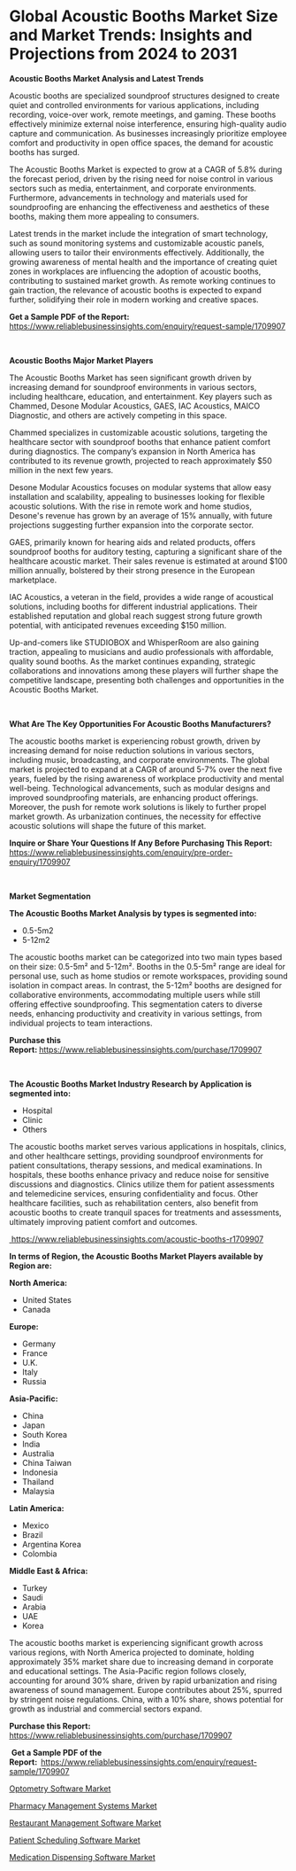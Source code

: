 <p><h1>Global Acoustic Booths Market Size and Market Trends: Insights and Projections from 2024 to 2031</h1></p><p><strong>Acoustic Booths Market Analysis and Latest Trends</strong></p>
<p><p>Acoustic booths are specialized soundproof structures designed to create quiet and controlled environments for various applications, including recording, voice-over work, remote meetings, and gaming. These booths effectively minimize external noise interference, ensuring high-quality audio capture and communication. As businesses increasingly prioritize employee comfort and productivity in open office spaces, the demand for acoustic booths has surged.</p><p>The Acoustic Booths Market is expected to grow at a CAGR of 5.8% during the forecast period, driven by the rising need for noise control in various sectors such as media, entertainment, and corporate environments. Furthermore, advancements in technology and materials used for soundproofing are enhancing the effectiveness and aesthetics of these booths, making them more appealing to consumers.</p><p>Latest trends in the market include the integration of smart technology, such as sound monitoring systems and customizable acoustic panels, allowing users to tailor their environments effectively. Additionally, the growing awareness of mental health and the importance of creating quiet zones in workplaces are influencing the adoption of acoustic booths, contributing to sustained market growth. As remote working continues to gain traction, the relevance of acoustic booths is expected to expand further, solidifying their role in modern working and creative spaces.</p></p>
<p><strong>Get a Sample PDF of the Report:&nbsp;</strong> <a href="https://www.reliablebusinessinsights.com/enquiry/request-sample/1709907?utm_campaign=1539&utm_medium=2&utm_source=Github&utm_content=ia&utm_term=21102024&utm_id=acoustic-booths">https://www.reliablebusinessinsights.com/enquiry/request-sample/1709907</a></p>
<p>&nbsp;</p>
<p><strong>Acoustic Booths Major Market Players</strong></p>
<p><p>The Acoustic Booths Market has seen significant growth driven by increasing demand for soundproof environments in various sectors, including healthcare, education, and entertainment. Key players such as Chammed, Desone Modular Acoustics, GAES, IAC Acoustics, MAICO Diagnostic, and others are actively competing in this space.</p><p>Chammed specializes in customizable acoustic solutions, targeting the healthcare sector with soundproof booths that enhance patient comfort during diagnostics. The company’s expansion in North America has contributed to its revenue growth, projected to reach approximately $50 million in the next few years.</p><p>Desone Modular Acoustics focuses on modular systems that allow easy installation and scalability, appealing to businesses looking for flexible acoustic solutions. With the rise in remote work and home studios, Desone's revenue has grown by an average of 15% annually, with future projections suggesting further expansion into the corporate sector.</p><p>GAES, primarily known for hearing aids and related products, offers soundproof booths for auditory testing, capturing a significant share of the healthcare acoustic market. Their sales revenue is estimated at around $100 million annually, bolstered by their strong presence in the European marketplace.</p><p>IAC Acoustics, a veteran in the field, provides a wide range of acoustical solutions, including booths for different industrial applications. Their established reputation and global reach suggest strong future growth potential, with anticipated revenues exceeding $150 million.</p><p>Up-and-comers like STUDIOBOX and WhisperRoom are also gaining traction, appealing to musicians and audio professionals with affordable, quality sound booths. As the market continues expanding, strategic collaborations and innovations among these players will further shape the competitive landscape, presenting both challenges and opportunities in the Acoustic Booths Market.</p></p>
<p>&nbsp;</p>
<p><strong>What Are The Key Opportunities For Acoustic Booths Manufacturers?</strong></p>
<p><p>The acoustic booths market is experiencing robust growth, driven by increasing demand for noise reduction solutions in various sectors, including music, broadcasting, and corporate environments. The global market is projected to expand at a CAGR of around 5-7% over the next five years, fueled by the rising awareness of workplace productivity and mental well-being. Technological advancements, such as modular designs and improved soundproofing materials, are enhancing product offerings. Moreover, the push for remote work solutions is likely to further propel market growth. As urbanization continues, the necessity for effective acoustic solutions will shape the future of this market.</p></p>
<p><strong>Inquire or Share Your Questions If Any Before Purchasing This Report:</strong> <a href="https://www.reliablebusinessinsights.com/enquiry/pre-order-enquiry/1709907?utm_campaign=1539&utm_medium=2&utm_source=Github&utm_content=ia&utm_term=21102024&utm_id=acoustic-booths">https://www.reliablebusinessinsights.com/enquiry/pre-order-enquiry/1709907</a></p>
<p>&nbsp;</p>
<p><strong>Market Segmentation</strong></p>
<p><strong>The Acoustic Booths Market Analysis by types is segmented into:</strong></p>
<p><ul><li>0.5-5m2</li><li>5-12m2</li></ul></p>
<p><p>The acoustic booths market can be categorized into two main types based on their size: 0.5-5m² and 5-12m². Booths in the 0.5-5m² range are ideal for personal use, such as home studios or remote workspaces, providing sound isolation in compact areas. In contrast, the 5-12m² booths are designed for collaborative environments, accommodating multiple users while still offering effective soundproofing. This segmentation caters to diverse needs, enhancing productivity and creativity in various settings, from individual projects to team interactions.</p></p>
<p><strong>Purchase this Report:&nbsp;</strong><a href="https://www.reliablebusinessinsights.com/purchase/1709907?utm_campaign=1539&utm_medium=2&utm_source=Github&utm_content=ia&utm_term=21102024&utm_id=acoustic-booths">https://www.reliablebusinessinsights.com/purchase/1709907</a></p>
<p>&nbsp;</p>
<p><strong>The Acoustic Booths Market Industry Research by Application is segmented into:</strong></p>
<p><ul><li>Hospital</li><li>Clinic</li><li>Others</li></ul></p>
<p><p>The acoustic booths market serves various applications in hospitals, clinics, and other healthcare settings, providing soundproof environments for patient consultations, therapy sessions, and medical examinations. In hospitals, these booths enhance privacy and reduce noise for sensitive discussions and diagnostics. Clinics utilize them for patient assessments and telemedicine services, ensuring confidentiality and focus. Other healthcare facilities, such as rehabilitation centers, also benefit from acoustic booths to create tranquil spaces for treatments and assessments, ultimately improving patient comfort and outcomes.</p></p>
<p><a href="https://www.reliablebusinessinsights.com/acoustic-booths-r1709907?utm_campaign=1539&utm_medium=2&utm_source=Github&utm_content=ia&utm_term=21102024&utm_id=acoustic-booths">&nbsp;https://www.reliablebusinessinsights.com/acoustic-booths-r1709907</a></p>
<p><strong>In terms of Region, the Acoustic Booths Market Players available by Region are:</strong></p>
<p>
    <p> <strong> North America: </strong>
        <ul>
            <li>United States</li>
            <li>Canada</li>
        </ul>
        </p> 
    <p> <strong> Europe: </strong>
        <ul>
            <li>Germany</li>
            <li>France</li>
            <li>U.K.</li>
            <li>Italy</li>
            <li>Russia</li>
        </ul>
        </p> 
    <p> <strong> Asia-Pacific: </strong>
        <ul>
            <li>China</li>
            <li>Japan</li>
            <li>South Korea</li>
            <li>India</li>
            <li>Australia</li>
            <li>China Taiwan</li>
            <li>Indonesia</li>
            <li>Thailand</li>
            <li>Malaysia</li>
        </ul>
        </p> 
    <p> <strong> Latin America: </strong>
        <ul>
            <li>Mexico</li>
            <li>Brazil</li>
            <li>Argentina Korea</li>
            <li>Colombia</li>
        </ul>
        </p> 
    <p> <strong> Middle East & Africa: </strong>
        <ul>
            <li>Turkey</li>
            <li>Saudi</li>
            <li>Arabia</li>
            <li>UAE</li>
            <li>Korea</li>
        </ul>
    </p>
    </p>
<p><p>The acoustic booths market is experiencing significant growth across various regions, with North America projected to dominate, holding approximately 35% market share due to increasing demand in corporate and educational settings. The Asia-Pacific region follows closely, accounting for around 30% share, driven by rapid urbanization and rising awareness of sound management. Europe contributes about 25%, spurred by stringent noise regulations. China, with a 10% share, shows potential for growth as industrial and commercial sectors expand.</p></p>
<p><strong>Purchase this Report: </strong><a href="https://www.reliablebusinessinsights.com/purchase/1709907?utm_campaign=1539&utm_medium=2&utm_source=Github&utm_content=ia&utm_term=21102024&utm_id=acoustic-booths">https://www.reliablebusinessinsights.com/purchase/1709907</a></p>
<p>&nbsp;<strong>Get a Sample PDF of the Report:&nbsp;&nbsp;</strong><a href="https://www.reliablebusinessinsights.com/enquiry/request-sample/1709907?utm_campaign=1539&utm_medium=2&utm_source=Github&utm_content=ia&utm_term=21102024&utm_id=acoustic-booths">https://www.reliablebusinessinsights.com/enquiry/request-sample/1709907</a></p>
<p><strong></strong></p>
<p><p><a href="https://www.linkedin.com/pulse/optometry-software-market-drivers-challenges-forecast-2024-2031-9odvf?utm_campaign=1539&utm_medium=2&utm_source=Github&utm_content=ia&utm_term=21102024&utm_id=acoustic-booths">Optometry Software Market</a></p><p><a href="https://www.linkedin.com/pulse/global-pharmacy-management-systems-market-trends-analysis-3cy9f?utm_campaign=1539&utm_medium=2&utm_source=Github&utm_content=ia&utm_term=21102024&utm_id=acoustic-booths">Pharmacy Management Systems Market</a></p><p><a href="https://www.linkedin.com/pulse/comprehensive-restaurant-management-software-market-report-4rj8f?utm_campaign=1539&utm_medium=2&utm_source=Github&utm_content=ia&utm_term=21102024&utm_id=acoustic-booths">Restaurant Management Software Market</a></p><p><a href="https://www.linkedin.com/pulse/global-patient-scheduling-software-market-forecast-2024--yaaic?utm_campaign=1539&utm_medium=2&utm_source=Github&utm_content=ia&utm_term=21102024&utm_id=acoustic-booths">Patient Scheduling Software Market</a></p><p><a href="https://www.linkedin.com/pulse/global-medication-dispensing-software-market-pulse-trends-mulrf?utm_campaign=1539&utm_medium=2&utm_source=Github&utm_content=ia&utm_term=21102024&utm_id=acoustic-booths">Medication Dispensing Software Market</a></p></p>